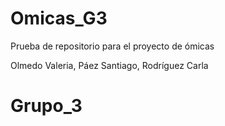 # Omicas_G3
Prueba de repositorio para el proyecto de ómicas

Olmedo Valeria, Páez Santiago, Rodríguez Carla

# Grupo_3
